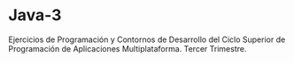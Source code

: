 # Java-3
Ejercicios de Programación y Contornos de Desarrollo del Ciclo Superior de Programación de Aplicaciones Multiplataforma. Tercer Trimestre.
